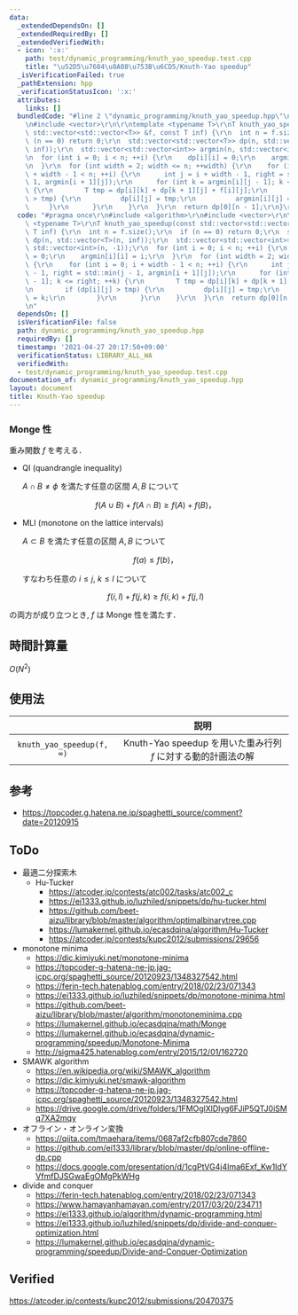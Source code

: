 ```yaml
---
data:
  _extendedDependsOn: []
  _extendedRequiredBy: []
  _extendedVerifiedWith:
  - icon: ':x:'
    path: test/dynamic_programming/knuth_yao_speedup.test.cpp
    title: "\u52D5\u7684\u8A08\u753B\u6CD5/Knuth-Yao speedup"
  _isVerificationFailed: true
  _pathExtension: hpp
  _verificationStatusIcon: ':x:'
  attributes:
    links: []
  bundledCode: "#line 2 \"dynamic_programming/knuth_yao_speedup.hpp\"\n#include <algorithm>\r\
    \n#include <vector>\r\n\r\ntemplate <typename T>\r\nT knuth_yao_speedup(const\
    \ std::vector<std::vector<T>> &f, const T inf) {\r\n  int n = f.size();\r\n  if\
    \ (n == 0) return 0;\r\n  std::vector<std::vector<T>> dp(n, std::vector<T>(n,\
    \ inf));\r\n  std::vector<std::vector<int>> argmin(n, std::vector<int>(n, -1));\r\
    \n  for (int i = 0; i < n; ++i) {\r\n    dp[i][i] = 0;\r\n    argmin[i][i] = i;\r\
    \n  }\r\n  for (int width = 2; width <= n; ++width) {\r\n    for (int i = 0; i\
    \ + width - 1 < n; ++i) {\r\n      int j = i + width - 1, right = std::min(j -\
    \ 1, argmin[i + 1][j]);\r\n      for (int k = argmin[i][j - 1]; k <= right; ++k)\
    \ {\r\n        T tmp = dp[i][k] + dp[k + 1][j] + f[i][j];\r\n        if (dp[i][j]\
    \ > tmp) {\r\n          dp[i][j] = tmp;\r\n          argmin[i][j] = k;\r\n   \
    \     }\r\n      }\r\n    }\r\n  }\r\n  return dp[0][n - 1];\r\n}\r\n"
  code: "#pragma once\r\n#include <algorithm>\r\n#include <vector>\r\n\r\ntemplate\
    \ <typename T>\r\nT knuth_yao_speedup(const std::vector<std::vector<T>> &f, const\
    \ T inf) {\r\n  int n = f.size();\r\n  if (n == 0) return 0;\r\n  std::vector<std::vector<T>>\
    \ dp(n, std::vector<T>(n, inf));\r\n  std::vector<std::vector<int>> argmin(n,\
    \ std::vector<int>(n, -1));\r\n  for (int i = 0; i < n; ++i) {\r\n    dp[i][i]\
    \ = 0;\r\n    argmin[i][i] = i;\r\n  }\r\n  for (int width = 2; width <= n; ++width)\
    \ {\r\n    for (int i = 0; i + width - 1 < n; ++i) {\r\n      int j = i + width\
    \ - 1, right = std::min(j - 1, argmin[i + 1][j]);\r\n      for (int k = argmin[i][j\
    \ - 1]; k <= right; ++k) {\r\n        T tmp = dp[i][k] + dp[k + 1][j] + f[i][j];\r\
    \n        if (dp[i][j] > tmp) {\r\n          dp[i][j] = tmp;\r\n          argmin[i][j]\
    \ = k;\r\n        }\r\n      }\r\n    }\r\n  }\r\n  return dp[0][n - 1];\r\n}\r\
    \n"
  dependsOn: []
  isVerificationFile: false
  path: dynamic_programming/knuth_yao_speedup.hpp
  requiredBy: []
  timestamp: '2021-04-27 20:17:50+09:00'
  verificationStatus: LIBRARY_ALL_WA
  verifiedWith:
  - test/dynamic_programming/knuth_yao_speedup.test.cpp
documentation_of: dynamic_programming/knuth_yao_speedup.hpp
layout: document
title: Knuth-Yao speedup
---
```



### Monge 性

重み関数 $f$ を考える．

- QI (quandrangle inequality)

  $A \cap B \neq \phi$ を満たす任意の区間 $A, B$ について

  $$f(A \cup B) + f(A \cap B) \geq f(A) + f(B) \text{，}$$

- MLI (monotone on the lattice intervals)

  $A \subset B$ を満たす任意の区間 $A, B$ について

  $$f(a) \leq f(b) \text{，}$$

  すなわち任意の $i \leq j,\ k \leq l$ について

  $$f(i, l) + f(j, k) \geq f(i, k) + f(j, l)$$

の両方が成り立つとき, $f$ は Monge 性を満たす．


## 時間計算量

$O(N^2)$


## 使用法

||説明|
|:--:|:--:|
|`knuth_yao_speedup(f, ∞)`|Knuth-Yao speedup を用いた重み行列 $f$ に対する動的計画法の解|


## 参考

- https://topcoder.g.hatena.ne.jp/spaghetti_source/comment?date=20120915


## ToDo

- 最適二分探索木
  - Hu-Tucker
    - https://atcoder.jp/contests/atc002/tasks/atc002_c
    - https://ei1333.github.io/luzhiled/snippets/dp/hu-tucker.html
    - https://github.com/beet-aizu/library/blob/master/algorithm/optimalbinarytree.cpp
    - https://lumakernel.github.io/ecasdqina/algorithm/Hu-Tucker
    -  https://atcoder.jp/contests/kupc2012/submissions/29656
- monotone minima
  - https://dic.kimiyuki.net/monotone-minima
  - https://topcoder-g-hatena-ne-jp.jag-icpc.org/spaghetti_source/20120923/1348327542.html
  - https://ferin-tech.hatenablog.com/entry/2018/02/23/071343
  - https://ei1333.github.io/luzhiled/snippets/dp/monotone-minima.html
  - https://github.com/beet-aizu/library/blob/master/algorithm/monotoneminima.cpp
  - https://lumakernel.github.io/ecasdqina/math/Monge
  - https://lumakernel.github.io/ecasdqina/dynamic-programming/speedup/Monotone-Minima
  - http://sigma425.hatenablog.com/entry/2015/12/01/162720
- SMAWK algorithm
  - https://en.wikipedia.org/wiki/SMAWK_algorithm
  - https://dic.kimiyuki.net/smawk-algorithm
  - https://topcoder-g-hatena-ne-jp.jag-icpc.org/spaghetti_source/20120923/1348327542.html
  - https://drive.google.com/drive/folders/1FMOglXlDlyg6FJiP5QTJ0iSMq7XA2mqy
- オフライン・オンライン変換
  - https://qiita.com/tmaehara/items/0687af2cfb807cde7860
  - https://github.com/ei1333/library/blob/master/dp/online-offline-dp.cpp
  - https://docs.google.com/presentation/d/1cgPtVG4j4Ima6Exf_Kw1IdYVfmfDJSGwaEgOMgPkWHg
- divide and conquer
  - https://ferin-tech.hatenablog.com/entry/2018/02/23/071343
  - https://www.hamayanhamayan.com/entry/2017/03/20/234711
  - https://ei1333.github.io/algorithm/dynamic-programming.html
  - https://ei1333.github.io/luzhiled/snippets/dp/divide-and-conquer-optimization.html
  - https://lumakernel.github.io/ecasdqina/dynamic-programming/speedup/Divide-and-Conquer-Optimization


## Verified

https://atcoder.jp/contests/kupc2012/submissions/20470375
